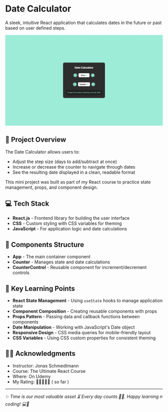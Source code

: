 # Date Calculator

A sleek, intuitive React application that calculates dates in the future or past based on user defined steps.

![Date Calculator GIF](./public/Solution.png)

## 🚀 Project Overview

The Date Calculator allows users to:

- Adjust the step size (days to add/subtract at once)
- Increase or decrease the counter to navigate through dates
- See the resulting date displayed in a clean, readable format

This mini project was built as part of my React course to practice state management, props, and component design.

## 💻 Tech Stack

- **React.js** - Frontend library for building the user interface
- **CSS** - Custom styling with CSS variables for theming
- **JavaScript** - For application logic and date calculations

## 🧩 Components Structure

- **App** - The main container component
- **Counter** - Manages state and date calculations
- **CounterControl** - Reusable component for increment/decrement controls

## 🎯 Key Learning Points

- **React State Management** - Using `useState` hooks to manage application state
- **Component Composition** - Creating reusable components with props
- **Props Pattern** - Passing data and callback functions between components
- **Date Manipulation** - Working with JavaScript's Date object
- **Responsive Design** - CSS media queries for mobile-friendly layout
- **CSS Variables** - Using CSS custom properties for consistent theming

## 🙏🏾 Acknowledgments

- Instructor: Jonas Schmedtmann
- Course: The Ultimate React Course
- Where: On Udemy
- My Rating: 🌟🌟🌟🌟🌟 ( so far )

---

_✨ Time is our most valuable asset ⏳ Every day counts 🫶🏾. Happy learning n coding! 💻🌌_
